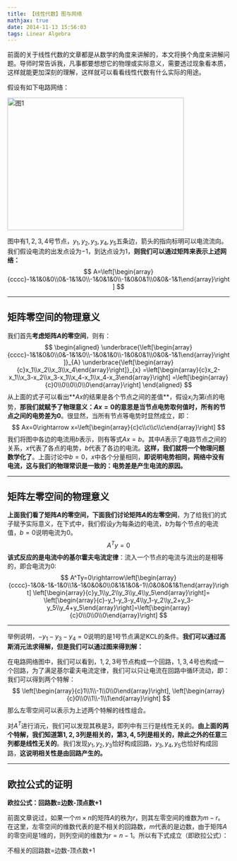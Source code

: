 ```yaml
---
title: 【线性代数】图与网络
mathjax: true
date: 2014-11-13 15:56:03
tags: Linear Algebra
---
```


前面的关于线性代数的文章都是从数学的角度来讲解的，本文将换个角度来讲解问题。导师时常告诉我，凡事都要想想它的物理或实际意义，需要透过现象看本质，这样就能更加深刻的理解，这样就可以看看线性代数有什么实际的用途。



<!--more-->

假设有如下电路网络：

<img src="https://cdn.jsdelivr.net/gh/tengweitw/FigureBed@latest/20141113/20141113_fig001.jpg" width="400" height="300" title="图1" alt="图1" >

图中有$1, 2, 3, 4$号节点，$y_1, y_2, y_3, y_4, y_5$五条边，箭头的指向标明可以电流流向。我们假设电流的出发点设为$-1$，到达点设为$1$，**则我们可以通过矩阵来表示上述网络：**
$$
A=\left[\begin{array}{cccc}-1&1&0&0\\0&-1&1&0\\-1&0&1&0\\-1&0&0&1\\0&0&-1&1\end{array}\right]
$$


-------------

## 矩阵零空间的物理意义

我们首先**考虑矩阵$A$的零空间**，则有：
$$
\begin{aligned}
\underbrace{\left[\begin{array}{cccc}-1&1&0&0\\0&-1&1&0\\-1&0&1&0\\-1&0&0&1\\0&0&-1&1\end{array}\right]}_{A}
\underbrace{\left[\begin{array}{c}x_1\\x_2\\x_3\\x_4\end{array}\right]}_{x}
=\left[\begin{array}{c}x_2-x_1\\x_3-x_2\\x_3-x_1\\x_4-x_1\\x_4-x_3\end{array}\right]
=\left[\begin{array}{c}0\\0\\0\\0\\0\end{array}\right]
\end{aligned}
$$
从上面的式子可以看出**$Ax$的结果是各个节点之间的差值**，假设$x_i$为第$i$点的电势，**那我们就赋予了物理意义：$Ax=0$的意思是当节点电势取何值时，所有的节点之间的电势差为$0$**。很显然，当所有节点等电势时显然成立，即：
$$
Ax=0\rightarrow x=\left[\begin{array}{c}c\\c\\c\\c\end{array}\right]
$$
我们将图中各边的电流用$b$表示，则有等式$Ax=b$。其中$A$表示了电路节点之间的关系，$x$代表了各点的电势，$b$代表了各边的电流。**这样，我们就将一个物理问题数学化了**。上面讨论中$b=0$，$x$中各个分量相同，**即说明电势相同，网络中没有电流，这与我们的物理常识是一致的：电势差是产生电流的原因。**



----------

## 矩阵左零空间的物理意义

 **上面我们看了矩阵$A$的零空间，下面我们讨论矩阵$A$的左零空间**，为了给我们的式子赋予实际意义，在下式中，我们假设$y$为每条边的电流，$b$为每个节点的电流值，$b=0$说明电流为$0$。
$$
A^Ty=0
$$
**该式反应的是电流中的基尔霍夫电流定律**：流入一个节点的电流与流出的是相等的，即合电流为$0$:
$$
A^Ty=0\rightarrow\left[\begin{array}{cccc}-1&0&-1&-1&0\\1&-1&0&0&0\\0&1&1&0&-1\\0&0&0&1&1\end{array}\right]
\left[\begin{array}{c}y_1\\y_2\\y_3\\y_4\\y_5\end{array}\right]=
\left[\begin{array}{c}-y_1-y_3-y_4\\y_1-y_2\\y_2+y_3-y_5\\y_4+y_5\end{array}\right]=\left[\begin{array}{c}0\\0\\0\\0\end{array}\right]
$$


----------

举例说明，$-y_1-y_3-y_4=0$说明的是$1$号节点满足KCL的条件。**我们可以通过高斯消元法求得解，但是我们可以通过图来得到解：**

在电路网络图中，我们可以看到，$1, 2, 3$号节点构成一个回路，$1, 3, 4$号也构成一个回路，为了满足基尔霍夫电流定律，我们可以只让电流在回路中循环流动，即：我们可以得到两个特解：
$$
\left[\begin{array}{c}1\\1\\-1\\0\\0\end{array}\right],
\left[\begin{array}{c}0\\0\\1\\-1\\1\end{array}\right]
$$
那么左零空间可以表示为上述两个特解的线性组合。



对$A^T$进行消元，我们可以发现其秩是$3$，即列中有三行是线性无关的。**由上面的两个特解，我们知道第$1, 2, 3$列是相关的，第$3, 4, 5$列是相关的，除此之外的任意三列都是线性无关的**。我们发现$y_1, y_2, y_3$恰好构成回路，$y_3, y_4, y_5$也恰好构成回路，**这说明相关性是由回路产生的。**



------------

## 欧拉公式的证明

**欧拉公式：回路数=边数-顶点数+1**

前面文章说过，如果一个$m\times n$的矩阵$A$的秩为$r$，则其左零空间的维数为$m-r$。在这里，左零空间的维数代表的是不相关的回路数，$m$代表的是边数，由于矩阵$A$的零空间是$1$维的，则列空间的维数为$r=n-1$。所以有下式成立（即欧拉公式）：

   不相关的回路数=边数-顶点数+1

 

